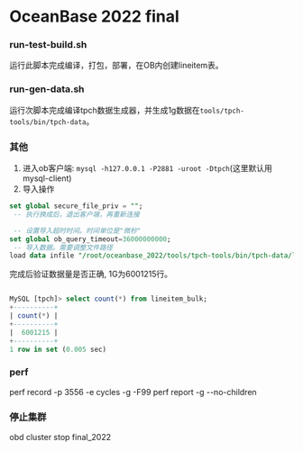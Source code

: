 # OceanBase 2022 final

### run-test-build.sh
运行此脚本完成编译，打包，部署，在OB内创建lineitem表。

### run-gen-data.sh
运行次脚本完成编译tpch数据生成器，并生成1g数据在`tools/tpch-tools/bin/tpch-data`。

### 其他
1. 进入ob客户端: `mysql -h127.0.0.1 -P2881 -uroot -Dtpch`(这里默认用mysql-client)
2. 导入操作
```sql
set global secure_file_priv = "";
 -- 执行换成后，退出客户端，再重新连接

 -- 设置导入超时时间。时间单位是"微秒"
set global ob_query_timeout=36000000000;
 -- 导入数据。需要调整文件路径
load data infile "/root/oceanbase_2022/tools/tpch-tools/bin/tpch-data/lineitem.tbl" into table lineitem_bulk fields terminated by "|";
```

完成后验证数据量是否正确, 1G为6001215行。
```sql

MySQL [tpch]> select count(*) from lineitem_bulk;
+----------+
| count(*) |
+----------+
|  6001215 |
+----------+
1 row in set (0.005 sec)
```

### perf

perf record -p 3556 -e cycles -g -F99
perf report -g --no-children

### 停止集群
obd cluster stop final_2022